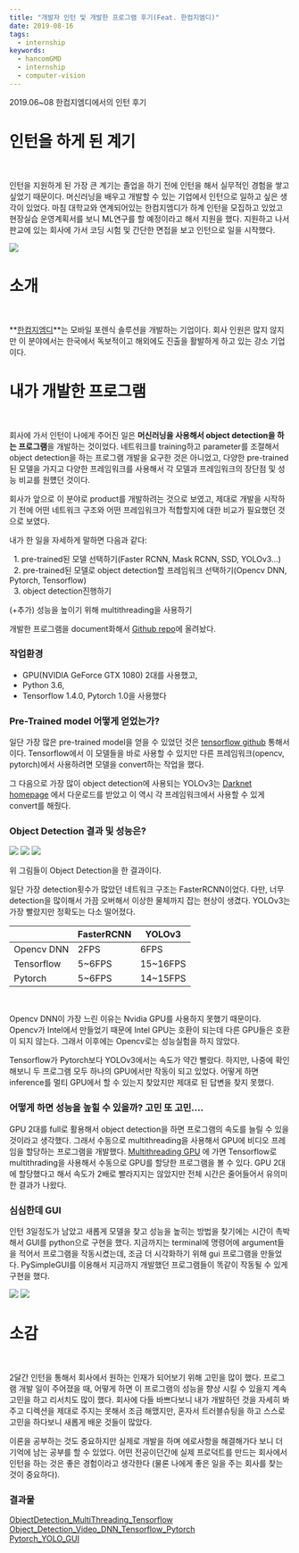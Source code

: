 ```yaml
---
title: "개발자 인턴 및 개발한 프로그램 후기(Feat. 한컴지엠디)"
date: 2019-08-16
tags:
  - internship
keywords:
  - hancomGMD
  - internship
  - computer-vision
---
```





2019.06~08 한컴지엠디에서의 인턴 후기


# 인턴을 하게 된 계기
<br/>

인턴을 지원하게 된 가장 큰 계기는 졸업을 하기 전에 인턴을 해서 실무적인 경험을 쌓고 싶었기 때문이다. 머신러닝을 배우고 개발할 수 있는 기업에서 인턴으로 일하고 싶은 생각이 있었다. 마침 대학교와 연계되어있는 한컴지엠디가 하계 인턴을 모집하고 있었고 현장실습 운영계획서를 보니 ML연구를 할 예정이라고 해서 지원을 했다. 
지원하고 나서 판교에 있는 회사에 가서 코딩 시험 및 간단한 면접을 보고 인턴으로 일을 시작했다.

<img src="./hancome-intern-1.png"/>

# 소개
<br/>

**[한컴지엠디](https://www.hancomgmd.com/ko/)**는 모바일 포렌식 솔루션을 개발하는 기업이다. 회사 인원은 많지 않지만 이 분야에서는 한국에서 독보적이고 해외에도 진출을 활발하게 하고 있는 강소 기업이다.  

# 내가 개발한 프로그램
<br/>

회사에 가서 인턴이 나에게 주어진 일은 **머신러닝을 사용해서 object detection을 하는 프로그램**을 개발하는 것이었다. 네트워크를 training하고 parameter를 조절해서 object detection을 하는 프로그램 개발을 요구한 것은 아니었고, 다양한 pre-trained 된 모델을 가지고 다양한 프레임워크를 사용해서 각 모델과 프레임워크의 장단점 및 성능 비교를 원헀던 것이다.

회사가 앞으로 이 분야로 product를 개발하려는 것으로 보였고, 제대로 개발을 시작하기 전에 어떤 네트워크 구조와 어떤 프레임워크가 적합할지에 대한 비교가 필요했던 것으로 보였다. 

내가 한 일을 자세하게 말하면 다음과 같다:

&nbsp; 1. pre-trained된 모델 선택하기(Faster RCNN, Mask RCNN, SSD, YOLOv3...) <br/>
&nbsp; 2. pre-trained된 모델로 object detection할 프레임워크 선택하기(Opencv DNN, Pytorch, Tensorflow)<br/>
&nbsp; 3. object detection진행하기<br/>

(+추가) 성능을 높이기 위해 multithreading을 사용하기

개발한 프로그램을 document화해서 [Github repo](https://github.com/dojinkimm/Object_Detection_Video_DNN_Tensorflow_Pytorch)에 올려놨다. 

### 작업환경

- GPU(NVIDIA GeForce GTX 1080) 2대를 사용했고,
- Python 3.6,
- Tensorflow 1.4.0, Pytorch 1.0을 사용했다

### Pre-Trained model 어떻게 얻었는가?

일단 가장 많은 pre-trained model을 얻을 수 있었던 것은 [tensorflow github](https://github.com/tensorflow/models/blob/master/research/object_detection/g3doc/detection_model_zoo.md) 통해서이다. Tensorflow에서 이 모델들을 바로 사용할 수 있지만 다른 프레임워크(opencv, pytorch)에서 사용하려면 모델을 convert하는 작업을 했다.

그 다음으로 가장 많이 object detection에 사용되는 YOLOv3는 [Darknet homepage](https://pjreddie.com/darknet/yolo/) 에서 다운로드를 받았고 이 역시 각 프레임워크에서 사용할 수 있게 convert를 해줬다.

### Object Detection 결과 및 성능은?

<img src="./hancome-intern-3.gif"/>
<img src="./hancome-intern-4.png"/>
<img src="./hancome-intern-5.png"/>

위 그림들이 Object Detection을 한 결과이다.

일단 가장 detection횟수가 많았던 네트워크 구조는 FasterRCNN이었다. 다만, 너무 detection을 많이해서 가끔 오버해서 이상한 물체까지 잡는 현상이 생겼다. YOLOv3는 가장 빨랐지만 정확도는 다소 떨어졌다. 
<br/>

|            | FasterRCNN | YOLOv3   |
|------------|------------|----------|
| Opencv DNN | 2FPS       | 6FPS     |
| Tensorflow | 5~6FPS     | 15~16FPS |
| Pytorch    | 5~6FPS     | 14~15FPS |

<br/>


Opencv DNN이 가장 느린 이유는 Nvidia GPU를 사용하지 못했기 때문이다. Opencv가 Intel에서 만들었기 때문에 Intel GPU는 호환이 되는데 다른 GPU들은 호환이 되지 않는다. 그래서 이후에는 Opencv로는 성능실험을 하지 않았다.

Tensorflow가 Pytorch보다 YOLOv3에서는 속도가 약간 빨랐다. 하지만, 나중에 확인해보니 두 프로그램 모두 하나의 GPU에서만 작동이 되고 있었다. 어떻게 하면 inference를 멀티 GPU에서 할 수 있는지 찾았지만 제대로 된 답변을 찾지 못했다. 

### 어떻게 하면 성능을 높힐 수 있을까? 고민 또 고민....

GPU 2대를 full로 활용해서 object detection을 하면 프로그램의 속도를 늘릴 수 있을 것이라고 생각했다. 그래서 수동으로 multithreading을 사용해서 GPU에 비디오 프레임을 할당하는 프로그램을 개발했다. [Multithreading GPU](https://github.com/dojinkimm/ObjectDetection_MultiThreading_Tensorflow) 에 가면 Tensorflow로 multithrading을 사용해서 수동으로 GPU를 할당한 프로그램을 볼 수 있다. GPU 2대에 할당했다고 해서 속도가 2배로 빨라지지는 않았지만 전체 시간은 줄어들어서 유의미한 결과가 나왔다.


### 심심한데 GUI

인턴 3일정도가 남았고 새롭게 모델을 찾고 성능을 높히는 방법을 찾기에는 시간이 촉박해서 GUI를 python으로 구현을 했다. 지금까지는 terminal에 명령어에 argument들을 적어서 프로그램을 작동시켰는데, 조금 더 시각화하기 위해 gui 프로그램을 만들었다. PySimpleGUI를 이용해서 지금까지 개발했던 프로그램들이 똑같이 작동될 수 있게 구현을 했다.

<img src="./hancome-intern-7.png"/>
<img src="./hancome-intern-8.png"/>

# 소감
<br/>

2달간 인턴을 통해서 회사에서 원하는 인재가 되어보기 위해 고민을 많이 했다. 프로그램 개발 일이 주어졌을 때, 어떻게 하면 이 프로그램의 성능을 향상 시킬 수 있을지 계속 고민을 하고 리서치도 많이 했다. 회사에 다들 바쁘다보니 내가 개발하던 것을 자세히 봐주고 디렉션을 제대로 주지는 못해서 조금 해맸지만, 혼자서 트러블슈팅을 하고 스스로 고민을 하다보니 새롭게 배운 것들이 많았다. 

이론을 공부하는 것도 중요하지만 실제로 개발을 하며 에로사항을 해결해가다 보니 더 기억에 남는 공부를 할 수 있었다. 어떤 전공이던간에 실제 프로덕트를 만드는 회사에서 인턴을 하는 것은 좋은 경험이라고 생각한다 (물론 나에게 좋은 일을 주는 회사를 찾는 것이 중요하다). 


### 결과물

[ObjectDetection_MultiThreading_Tensorflow](https://github.com/dojinkimm/ObjectDetection_MultiThreading_Tensorflow) <br/>
[Object_Detection_Video_DNN_Tensorflow_Pytorch](https://github.com/dojinkimm/Object_Detection_Video_DNN_Tensorflow_Pytorch) <br/>
[Pytorch_YOLO_GUI](https://github.com/dojinkimm/Pytorch_YOLO_GUI) <br/>